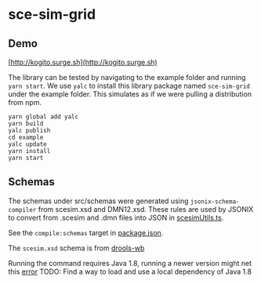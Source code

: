 # sce-sim-grid

## Demo

[http://kogito.surge.sh](http://kogito.surge.sh)

The library can be tested by navigating to the example folder and running `yarn start`.
We use `yalc` to install this library package named `sce-sim-grid` under the example folder. This simulates as if we were pulling a distribution from npm.
```
yarn global add yalc
yarn build
yalc publish
cd example
yalc update
yarn install
yarn start
```

## Schemas

The schemas under src/schemas were generated using `jsonix-schema-compiler` from scesim.xsd and DMN12.xsd.
These rules are used by JSONIX to convert from .scesim and .dmn files into JSON in [scesimUtils.ts](./components/utils/jsonixUtils.ts).

See the `compile:schemas` target in [package.json](./package.json).

The `scesim.xsd` schema is from [drools-wb](https://github.com/gitgabrio/drools-wb/blob/DROOLS-3879/drools-wb-screens/drools-wb-scenario-simulation-editor/drools-wb-scenario-simulation-editor-kogito-marshaller/src/main/resources/scesim.xsd)

Running the command requires Java 1.8, running a newer version might net this [error](https://github.com/highsource/jsonix-schema-compiler/issues/81)
TODO: Find a way to load and use a local dependency of Java 1.8
